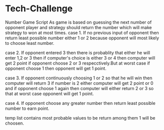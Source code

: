 # Tech-Challenge
Number Game Script
As game is based on guessing the next number of opponent player and strategy should return the number which will make strategy to won
at most times.
case 1. If no previous input of opponent then return least possible number either 1 or 2 because opponent will most likely
        to choose least number.

case 2. If opponent entered 3 then there is probablity that either he will enter 1,2 or 3 then if computer's choice is either 3         or 4 then computer will get 2 point if opponent choose 2 or 3 respecctively.But at worst case if opponent choose 1
        then opponent will get 1 point.
        
case 3. If opponent continuously choosing 1 or 2 so that he will win then computer will return 3 if number is 2 either computer         will get 2 point or 0 and if opponent choose 1 again then computer will either return 2 or 3 so that at worst case 
        opponent will get 1 point.
        
case 4. If opponent choose any greater number then return least possible number to earn point.

temp list contains most probable values to be return among them 1 will be choosen.
